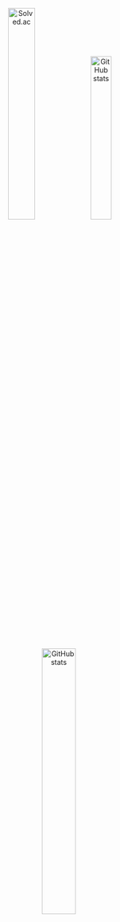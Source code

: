 <p align="center">
  <img alt="Solved.ac" src="http://mazassumnida.wtf/api/v2/generate_badge?boj=jangjeon" width="33%" />
  <img alt="GitHub stats" src="https://github-readme-stats.vercel.app/api/top-langs/?username=SuminJN&layout=compact&theme=dracula" width="29%" />
  <img alt="GitHub stats" src="https://github-readme-stats.vercel.app/api?username=SuminJN&theme=onedark" width="37%" />
</p>
